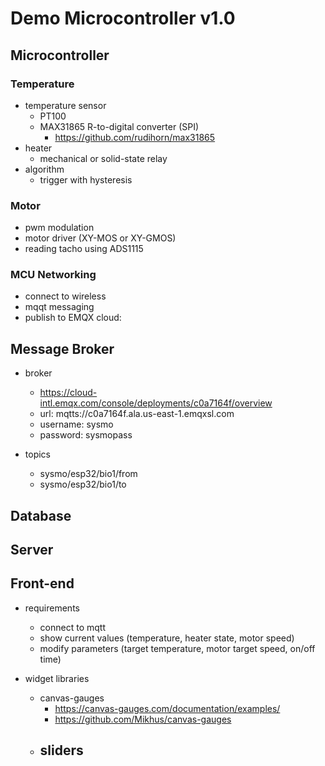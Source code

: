 # Demo Microcontroller v1.0

## Microcontroller

### Temperature
  - temperature sensor
    - PT100
    - MAX31865 R-to-digital converter (SPI)
      - https://github.com/rudihorn/max31865
  - heater
    - mechanical or solid-state relay
  - algorithm
    - trigger with hysteresis

### Motor
  - pwm modulation
  - motor driver (XY-MOS or XY-GMOS)
  - reading tacho using ADS1115

### MCU Networking
  - connect to wireless
  - mqqt messaging
  - publish to EMQX cloud:

## Message Broker
  - broker
    - https://cloud-intl.emqx.com/console/deployments/c0a7164f/overview
    - url: mqtts://c0a7164f.ala.us-east-1.emqxsl.com
    - username: sysmo
    - password: sysmopass

  - topics
    - sysmo/esp32/bio1/from
    - sysmo/esp32/bio1/to

## Database


## Server


## Front-end
  - requirements
    - connect to mqtt
    - show current values (temperature, heater state, motor speed)
    - modify parameters (target temperature, motor target speed, on/off time)
  
  
  - widget libraries
    - canvas-gauges
      - https://canvas-gauges.com/documentation/examples/
      - https://github.com/Mikhus/canvas-gauges
    - sliders
      - 